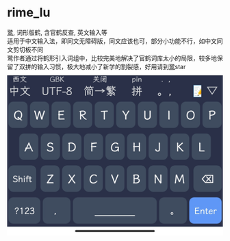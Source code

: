 # rime_lu
[鹭](https://github.com/ledao/lufly-im), 词形版鹤, 含官鹤反查, 英文输入等  
适用于中文输入法，即同文无障碍版，同文应该也可，部分小功能不行，如中文同文剪切板不同  
鹭作者通过将鹤形引入词组中，比较完美地解决了官鹤词库太小的局限，较多地保留了双拼的输入习惯，极大地减小了新学的割裂感，好用请到[鹭](https://github.com/ledao/lufly-im)star  
![主题](https://raw.githubusercontent.com/Jacobax/rime_lu/main/pics/dark.jpg)